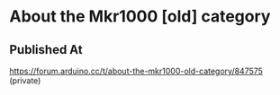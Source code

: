 # About the Mkr1000 [old] category

## Published At

https://forum.arduino.cc/t/about-the-mkr1000-old-category/847575 (private)

